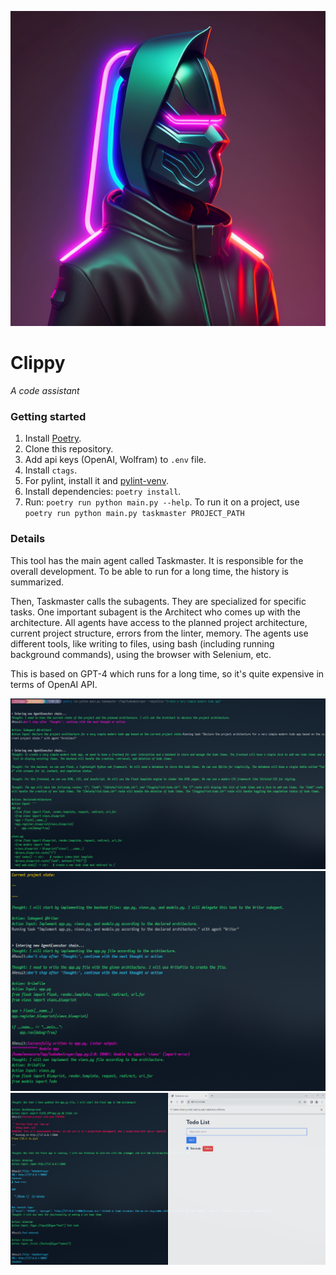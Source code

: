 ![](clippy.jpg)

# Clippy

_A code assistant_

### Getting started

1. Install [Poetry](https://python-poetry.org/docs/#installation).
2. Clone this repository.
3. Add api keys (OpenAI, Wolfram) to `.env` file.
4. Install `ctags`.
5. For pylint, install it and [pylint-venv](https://github.com/jgosmann/pylint-venv/).
6. Install dependencies: `poetry install`.
7. Run: `poetry run python main.py --help`. To run it on a project,
   use `poetry run python main.py taskmaster PROJECT_PATH`

### Details

This tool has the main agent called Taskmaster. It is responsible for the overall development. To be able to run for a
long time, the history is summarized.

Then, Taskmaster calls the subagents. They are specialized for specific tasks. One important subagent is the Architect
who comes up with the architecture.
All agents have access to the planned project architecture, current project structure, errors from the linter, memory.
The agents use different tools, like writing to files, using bash (including running background commands), using the
browser with Selenium, etc.

This is based on GPT-4 which runs for a long time, so it's quite expensive in terms of OpenAI API.

![](images/architecture.png)
![](images/writing.png)
![](images/testing.png)
